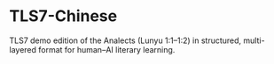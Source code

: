 # TLS7-Chinese
TLS7 demo edition of the Analects (Lunyu 1:1–1:2) in structured, multi-layered format for human–AI literary learning.
